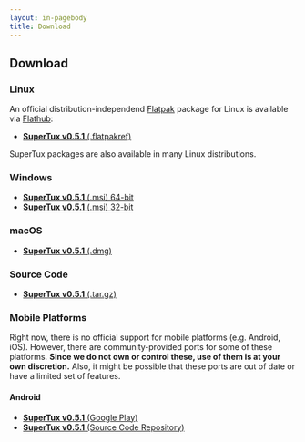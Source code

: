 ```yaml
---
layout: in-pagebody
title: Download
---
```


## Download

### Linux

An official distribution-independend [Flatpak](https://flatpak.org/)
package for Linux is available via
[Flathub](https://flathub.org/apps/details/org.supertuxproject.SuperTux):

- [**SuperTux v0.5.1** (.flatpakref)](https://flathub.org/repo/appstream/org.supertuxproject.SuperTux.flatpakref)

SuperTux packages are also available in many Linux distributions.

### Windows

- [**SuperTux v0.5.1** (.msi) 64-bit](https://github.com/SuperTux/supertux/releases/download/v0.5.1/SuperTux-v0.5.1-win64.msi)
- [**SuperTux v0.5.1** (.msi) 32-bit](https://github.com/SuperTux/supertux/releases/download/v0.5.1/SuperTux-v0.5.1-win32.msi)

### macOS

- [**SuperTux v0.5.1** (.dmg)](https://github.com/SuperTux/supertux/releases/download/v0.5.1/SuperTux-v0.5.1-Darwin.dmg)

### Source Code

- [**SuperTux v0.5.1** (.tar.gz)](https://github.com/SuperTux/supertux/releases/download/v0.5.1/SuperTux-v0.5.1-Source.tar.gz)

### Mobile Platforms

Right now, there is no official support for mobile platforms (e.g. Android,
iOS). However, there are community-provided ports for some of these platforms.
**Since we do not own or control these, use of them is at your own discretion.**
Also, it might be possible that these ports are out of date or have a limited
set of features.

#### Android

- [**SuperTux v0.5.1** (Google Play)](https://play.google.com/store/apps/details?id=org.lethargik.supertux2&hl=en)
- [**SuperTux v0.5.1** (Source Code Repository)](https://github.com/pelya/supertux)
